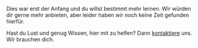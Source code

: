 Dies war erst der Anfang und du willst bestimmt
mehr lernen. Wir würden dir gerne mehr anbieten, aber
leider haben wir noch keine Zeit gefunden hierfür.

Hast du Lust und genug Wissen, hier mit zu helfen? Dann
[kontaktiere](https://signdict.org/contact) uns. Wir brauchen
dich.
